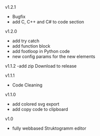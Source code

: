 v1.2.1

- Bugfix
- add C, C++ and C# to code section

v1.2.0

- add try catch
- add function block
- add footloop in Python code
- new config params for the new elements

v1.1.2
-add zip Download to release

v1.1.1

- Code Cleaning

v1.1.0

- add colored svg export
- add copy code to clipboard

v1.0

- fully webbased Struktogramm editor
